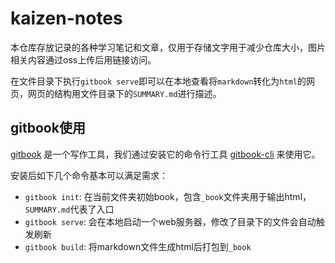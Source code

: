 # kaizen-notes

本仓库存放记录的各种学习笔记和文章，仅用于存储文字用于减少仓库大小，图片相关内容通过oss上传后用链接访问。

在文件目录下执行`gitbook serve`即可以在本地查看将`markdown`转化为`html`的网页，网页的结构用文件目录下的`SUMMARY.md`进行描述。

## gitbook使用

[gitbook](https://www.gitbook.com/) 是一个写作工具，我们通过安装它的命令行工具 [gitbook-cli](https://github.com/GitbookIO/gitbook/blob/master/docs/setup.md) 来使用它。

安装后如下几个命令基本可以满足需求：

- `gitbook init`: 在当前文件夹初始book，包含`_book`文件夹用于输出html，`SUMMARY.md`代表了入口
- `gitbook serve`:  会在本地启动一个web服务器，修改了目录下的文件会自动触发刷新
- `gitbook build`: 将markdown文件生成html后打包到`_book`